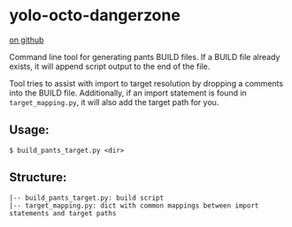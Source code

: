 yolo-octo-dangerzone
====================

[on github](https://github.com/johnmanong/yolo-octo-dangerzone)

Command line tool for generating pants BUILD files. If a BUILD file already exists, it will append script output to the end of the file.

Tool tries to assist with import to target resolution by dropping a comments into the BUILD file. Additionally, if an import statement is found in `target_mapping.py`, it will also add the target path for you.


## Usage:
`$ build_pants_target.py <dir>`

## Structure:

    |-- build_pants_target.py: build script
    |-- target_mapping.py: dict with common mappings between import statements and target paths
